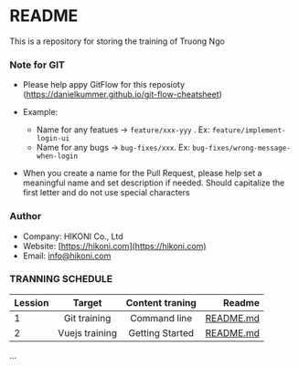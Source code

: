 # README

This is a repository for storing the training of Truong Ngo

### Note for GIT

- Please help appy GitFlow for this reposioty (https://danielkummer.github.io/git-flow-cheatsheet)
- Example:

  - Name for any featues -> `feature/xxx-yyy` . Ex: `feature/implement-login-ui`
  - Name for any bugs -> `bug-fixes/xxx`. Ex: `bug-fixes/wrong-message-when-login`

- When you create a name for the Pull Request, please help set a meaningful name and set description if needed. Should capitalize the first letter and do not use special characters

### Author

- Company: HIKONI Co., Ltd
- Website: [https://hikoni.com](https://hikoni.com)
- Email: info@hikoni.com

### TRANNING SCHEDULE

| Lession |        Target        |   Content traning   |                                                                                                             Readme |
| :------ | :------------------: | :-----------------: | -----------------------------------------------------------------------------------------------------------------: |
| 1       |     Git training     |    Command line     |                  [README.md](https://gitlab.com/hikoni-training/truongngo/-/tree/feature/training-linux?ref_type=heads)   |
| 2       | Vuejs training |   Getting Started   |       [README.md](https://gitlab.com/hikoni-training/truongngo/-/tree/feature/vuejs-training/Todo-app) |


...
